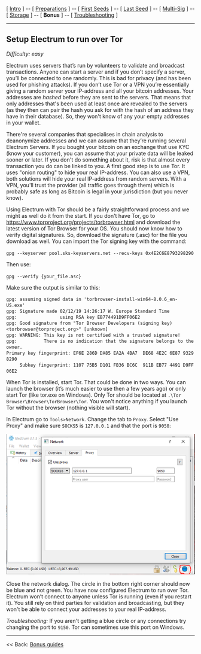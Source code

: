 [ [Intro](README.md) ] -- [ [Preparations]( hodl-guide_10_preparations.md) ] -- [ [First Seeds](hodl-guide_20_first-seeds.md) ] -- [ [Last Seed](hodl-guide_30_last-seed.md) ] -- [ [Multi-Sig](hodl-guide_40_multi-sig.md) ] -- [ [Storage](hodl-guide_50_storage.md
) ] -- [ **Bonus** ] -- [ [Troubleshooting](hodl-guide_70_troubleshooting.md) ]

---

## Setup Electrum to run over Tor

*Difficulty: easy*

Electrum uses servers that’s run by volunteers to validate and broadcast transactions. 
Anyone can start a server and if you don’t specify a server, you’ll be connected to one randomly. 
This is bad for privacy (and has been used for phishing attacks). 
If you don’t use Tor or a VPN you’re essentially giving a random server your IP-address and all your bitcoin addresses. 
Your addresses are *hashed* before they are sent to the servers. 
That means that only addresses that's been used at least once are revealed to the servers (as they then can pair the hash you ask for with the hash of an address they have in their database). 
So, they won't know of any your empty addresses in your wallet.

There're several companies that specialises in chain analysis to deanonymize addresses and we can assume that they’re running several Electrum Servers. 
If you bought your bitcoin on an exchange that use KYC (know your customer), you can assume that your private data will be leaked sooner or later. 
If you don't do something about it, risk is that almost every transaction you do can be linked to you. 
A first good step is to use Tor. It uses "onion routing" to hide your real IP-address. 
You can also use a VPN, both solutions will hide your real IP-address from random servers. 
With a VPN, you'll trust the provider (all traffic goes through them) which is probably safe as long as Bitcoin is legal in your jurisdiction (but you never know).

Using Electrum with Tor should be a fairly straightforward process and we might as well do it from the start. If you don't have Tor, go to https://www.torproject.org/projects/torbrowser.html and download the latest version of Tor Browser for your OS. You should now know how to verify digital signatures. So, download the signature (.asc) for the file you download as well. You can import the Tor signing key with the command:

`gpg --keyserver pool.sks-keyservers.net --recv-keys 0x4E2C6E8793298290`

Then use:

`gpg --verify {your_file.asc}`

Make sure the output is similar to this:
```
gpg: assuming signed data in 'torbrowser-install-win64-8.0.6_en-US.exe'
gpg: Signature made 02/12/19 14:26:17 W. Europe Standard Time
gpg:                using RSA key EB774491D9FF06E2
gpg: Good signature from "Tor Browser Developers (signing key) <torbrowser@torproject.org>" [unknown]
gpg: WARNING: This key is not certified with a trusted signature!
gpg:          There is no indication that the signature belongs to the owner.
Primary key fingerprint: EF6E 286D DA85 EA2A 4BA7  DE68 4E2C 6E87 9329 8290
     Subkey fingerprint: 1107 75B5 D101 FB36 BC6C  911B EB77 4491 D9FF 06E2
```

When Tor is installed, start Tor. That could be done in two ways. You can launch the browser (it’s much easier to use then a few years ago) or only start Tor (like tor.exe on Windows). Only Tor should be located at `.\Tor Browser\Browser\TorBrowser\Tor`. You won't notice anything if you launch Tor without the browser (nothing visible will start).


In Electrum go to `Tools>Network`. Change the tab to `Proxy`. Select "Use Proxy" and make sure `SOCKS5` is `127.0.0.1` and that the port is `9050`:

![Electrum tor 6](images/40_electrum_tor_6.png)

Close the network dialog. The circle in the bottom right corner should now be blue and not green. You have now configured Electrum to run over Tor. Electrum won’t connect to anyone unless Tor is running (even if you restart it). You still rely on third parties for validation and broadcasting, but they won't be able to connect your addresses to your real IP-address.

*Troubleshooting:* If you aren't getting a blue circle or any connections try changing the port to `9150`. Tor can sometimes use this port on Windows.

------

<< Back: [Bonus guides](hodl-guide_60_bonus.md) 
